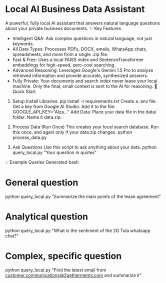# Local AI Business Data Assistant
A powerful, fully local AI assistant that answers natural language questions about your private business documents.
✨ Key Features
- Intelligent Q&A: Ask complex questions in natural language, not just keywords.
- All Data Types: Processes PDFs, DOCX, emails, WhatsApp chats, spreadsheets, and more from a single .zip file.
- Fast & Free: Uses a local FAISS index and SentenceTransformer embeddings for high-speed, zero-cost searching.
- Advanced Reasoning: Leverages Google's Gemini 1.5 Pro to analyze retrieved information and provide accurate, synthesized answers.
- Fully Private: Your documents and search index never leave your local machine. Only the final, small context is sent to the AI for reasoning.
🚀 Quick Start
1. Setup
Install Libraries:
pip install -r requirements.txt
Create a .env file.
Get a key from Google AI Studio.
Add it to the file: GOOGLE_API_KEY="AIza..."
Add Data:
Place your data file in the data/ folder.
Name it data.zip.

3. Process Data (Run Once)
This creates your local search database. Run this once, and again only if your data.zip changes.
python process_data.py

4. Ask Questions
Use this script to ask anything about your data.
python query_local.py "Your question in quotes"

💡 Example Queries
Generated bash
# General question
python query_local.py "Summarize the main points of the lease agreement"

# Analytical question
python query_local.py "What is the sentiment of the 2G Tula whatsapp chat?"

# Complex, specific question
python query_local.py "Find the latest email from customer.communications@2getherments.com and summarize it"
